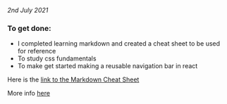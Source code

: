 *2nd July 2021* 

### To get done:

- I completed learning markdown and created a cheat sheet to be used for reference
- To study css fundamentals
- To make get started making a reusable navigation bar in react

Here is the [link to the Markdown Cheat Sheet](Day2/Cheatsheet/sample.md)

More info [here](Day1/README.md)